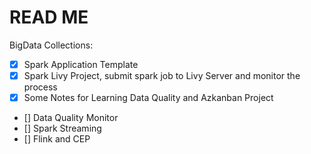 # READ ME

BigData Collections:

- [X] Spark Application Template
- [X] Spark Livy Project, submit spark job to Livy Server and monitor the process
- [X] Some Notes for Learning Data Quality and Azkanban Project
- [] Data Quality Monitor
- [] Spark Streaming
- [] Flink and CEP
